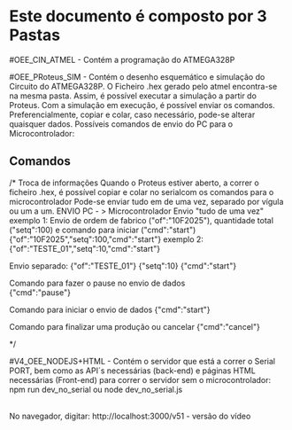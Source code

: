 <h1>Este documento é composto por 3 Pastas</h1>

#OEE_CIN_ATMEL - Contém a programação do ATMEGA328P

#OEE_PRoteus_SIM - Contém o desenho esquemático e simulação do Circuito do ATMEGA328P. 
O Ficheiro .hex gerado pelo atmel encontra-se na mesma pasta. Assim, é possível executar a simulação a partir do Proteus. Com a simulação em execução, 
é possível enviar os comandos. Preferencialmente, copiar e colar, caso necessário, pode-se alterar quaisquer dados.
Possíveis comandos de envio do PC para o Microcontrolador:

## Comandos

/*
Troca de informações
Quando o Proteus estiver aberto, a correr o ficheiro .hex, é possível copiar e colar no serialcom os comandos para o microcontrolador
Pode-se enviar tudo em de uma vez, separado por vígula ou um a um.
ENVIO PC - > Microcontrolador
Envio "tudo de uma vez"
exemplo 1: Envio de ordem de fabrico ("of":"10F2025"), quantidade total ("setq":100) e comando para iniciar ("cmd":"start")
{"of":"10F2025","setq":100,"cmd":"start"}
exemplo 2: 
{"of":"TESTE_01","setq":10,"cmd":"start"}

Envio separado:
{"of":"TESTE_01"}
{"setq":10}
{"cmd":"start"}
	
Comando para fazer o pause no envio de dados	
{"cmd":"pause"}

Comando para iniciar o envio de dados
{"cmd":"start"}

Comando para finalizar uma produção ou cancelar
{"cmd":"cancel"}
		
	
*/


#V4_OEE_NODEJS+HTML - Contém o servidor que está a correr o Serial PORT, bem como as API´s necessárias (back-end) e páginas 
HTML necessárias (Front-end)
para correr o servidor sem o microcontrolador: 
npm run dev_no_serial 
ou
node dev_no_serial.js <br>
<br>

No navegador, digitar: http://localhost:3000/v51 - versão do vídeo





